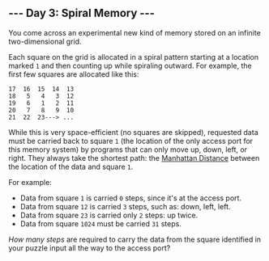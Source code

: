 ﻿## --- Day 3: Spiral Memory ---

You come across an experimental new kind of memory stored on an  infinite two-dimensional grid.

Each square on the grid is allocated in a spiral pattern starting at a location marked  `1`  and then counting up while spiraling outward. For example, the first few squares are allocated like this:

```
17  16  15  14  13
18   5   4   3  12
19   6   1   2  11
20   7   8   9  10
21  22  23---> ...

```

While this is very space-efficient (no squares are skipped), requested data must be carried back to square  `1`  (the location of the only access port for this memory system) by programs that can only move up, down, left, or right. They always take the shortest path: the  [Manhattan Distance](https://en.wikipedia.org/wiki/Taxicab_geometry)  between the location of the data and square  `1`.

For example:

-   Data from square  `1`  is carried  `0`  steps, since it's at the access port.
-   Data from square  `12`  is carried  `3`  steps, such as: down, left, left.
-   Data from square  `23`  is carried only  `2`  steps: up twice.
-   Data from square  `1024`  must be carried  `31`  steps.

_How many steps_  are required to carry the data from the square identified in your puzzle input all the way to the access port?